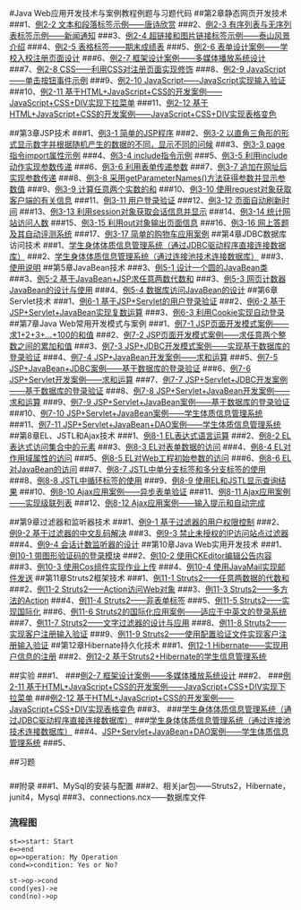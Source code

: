 #Java Web应用开发技术与案例教程例题与习题代码
##第2章静态网页开发技术
###1、<a href="https://github.com/Hackergeek/JavaWebBase/blob/master/ch02/ch02_2.html">例2-2 文本和段落标签示例——唐诗欣赏</a>
###2、<a href="https://github.com/Hackergeek/JavaWebBase/blob/master/ch02/ch02_3.html">例2-3 有序列表与无序列表标签示例——新闻通知</a>
###3、<a href="https://github.com/Hackergeek/JavaWebBase/blob/master/ch02/ch02_4.html">例2-4 超链接和图片链接标签示例——泰山风景介绍</a>
###4、<a href="https://github.com/Hackergeek/JavaWebBase/blob/master/ch02/ch02_5.html">例2-5 表格标签——期末成绩表</a>
###5、<a href="https://github.com/Hackergeek/JavaWebBase/blob/master/ch02/ch02_6.html">例2-6 表单设计案例——学校入校注册页面设计</a>
###6、<a href="https://github.com/Hackergeek/JavaWebBase/blob/master/ch02/ch02_7/">例2-7 框架设计案例——多媒体播放系统设计</a>
###7、<a href="https://github.com/Hackergeek/JavaWebBase/blob/master/ch02/ch02_8/">例2-8 CSS——利用CSS对注册页面实现修饰</a>
###8、<a href="https://github.com/Hackergeek/JavaWebBase/blob/master/ch02/ch02_9.html">例2-9 JavaScript——单击按钮事件示例</a>
###9、<a href="https://github.com/Hackergeek/JavaWebBase/blob/master/ch02/ch02_10/">例2-10 JavaScript——JavaScript实现输入验证</a>
###10、<a href="https://github.com/Hackergeek/JavaWebBase/blob/master/ch02/ch02_11_Menu.html">例2-11 基于HTML+JavaScript+CSS的开发案例——JavaScript+CSS+DIV实现下拉菜单</a>
###11、<a href="https://github.com/Hackergeek/JavaWebBase/blob/master/ch02/ch02_12_ColorTable.html">例2-12 基于HTML+JavaScript+CSS的开发案例——JavaScript+CSS+DIV实现表格变色</a>

##第3章JSP技术
###1、<a href="https://github.com/Hackergeek/JavaWebBase/blob/master/ch03/ch03_1_first.jsp">例3-1 简单的JSP程序</a>
###2、<a href="https://github.com/Hackergeek/JavaWebBase/blob/master/ch03/ch03_2_javalet.jsp">例3-2 以直角三角形的形式显示数字并根据随机产生的数据的不同，显示不同的问候</a>
###3、<a href="https://github.com/Hackergeek/JavaWebBase/blob/master/ch03/ch03_3_page.jsp">例3-3 page指令import属性示例</a>
###4、<a href="https://github.com/Hackergeek/JavaWebBase/blob/master/ch03/ch03_4">例3-4 include指令示例</a>
###5、<a href="https://github.com/Hackergeek/JavaWebBase/blob/master/ch03/ch03_5">例3-5 利用include动作实现参数传递</a>
###6、<a href="https://github.com/Hackergeek/JavaWebBase/blob/master/ch03/ch03_6">例3-6 利用表单传递参数</a>
###7、<a href="https://github.com/Hackergeek/JavaWebBase/blob/master/ch03/ch03_7">例3-7 追加在网址后实现参数传递</a>
###8、<a href="https://github.com/Hackergeek/JavaWebBase/blob/master/ch03/ch03_8">例3-8 采用getParameterNames()方法获得参数并显示参数值</a>
###9、<a href="https://github.com/Hackergeek/JavaWebBase/blob/master/ch03/ch03_9">例3-9 计算任意两个实数的和</a>
###10、<a href="https://github.com/Hackergeek/JavaWebBase/blob/master/ch03/ch03_10">例3-10 使用request对象获取客户端的有关信息</a>
###11、<a href="https://github.com/Hackergeek/JavaWebBase/blob/master/ch03/ch03_11">例3-11 用户登录验证</a>
###12、<a href="https://github.com/Hackergeek/JavaWebBase/blob/master/ch03/ch03_12_time.jsp">例3-12 页面自动刷新时间</a>
###13、<a href="https://github.com/Hackergeek/JavaWebBase/blob/master/ch03/ch03_13_session.jsp">例3-13 利用session对象获取会话信息并显示</a>
###14、<a href="https://github.com/Hackergeek/JavaWebBase/blob/master/ch03/ch03_14_application.jsp">例3-14 统计网站访问人数</a>
###15、<a href="https://github.com/Hackergeek/JavaWebBase/blob/master/ch03/ch03_15_out">例3-15 利用out对象输出页面信息</a>
###16、<a href="https://github.com/Hackergeek/JavaWebBase/blob/master/ch03/ch03_16">例3-16 网上答题及其自动评测系统</a>
###17、<a href="https://github.com/Hackergeek/JavaWebBase/blob/master/ch03/ch03_17">例3-17 简单的购物车应用案例</a>
##第4章JDBC数据库访问技术
###1、<a href="https://github.com/Hackergeek/JavaWebBase/tree/master/ch04/student_jdbc">学生身体体质信息管理系统（通过JDBC驱动程序直接连接数据库）</a>
###2、<a href="https://github.com/Hackergeek/JavaWebBase/tree/master/ch04/student">学生身体体质信息管理系统（通过连接池技术连接数据库）</a>
###3、<a href="https://github.com/Hackergeek/JavaWebBase/tree/master/ch04/readme.md">使用说明</a>
##第5章JavaBean技术
###3、<a href="https://github.com/Hackergeek/JavaWebBase/tree/master/ch05/ch05_1_2/src/beans/Circle.java">例5-1 设计一个圆的JavaBean类</a>
###3、<a href="https://github.com/Hackergeek/JavaWebBase/tree/master/ch05/ch05_1_2/">例5-2 基于JavaBean+JSP求任意两数代数和</a>
###3、<a href="https://github.com/Hackergeek/JavaWebBase/tree/master/ch05/ch05_3/">例5-3 网页计数器JavaBean的设计与使用</a>
###4、<a href="https://github.com/Hackergeek/JavaWebBase/tree/master/ch05/ch05_4">例5-4 数据库访问JavaBean的设计</a>
##第6章Servlet技术
###1、<a href="https://github.com/Hackergeek/JavaWebBase/tree/master/ch06/ch06_1/">例6-1 基于JSP+Servlet的用户登录验证</a>
###2、<a href="https://github.com/Hackergeek/JavaWebBase/tree/master/ch06/ch06_2/">例6-2 基于JSP+Servlet+JavaBean实现复数运算</a>
###3、<a href="https://github.com/Hackergeek/JavaWebBase/tree/master/ch06/ch06_3/">例6-3 利用Cookie实现自动登录</a>
##第7章Java Web常用开发模式与案例
###1、<a href="https://github.com/Hackergeek/JavaWebBase/tree/master/ch07/ch07_1_2/WebRoot/ch07_1.jsp">例7-1 JSP页面开发模式案例——求1+2+3+...+100的和值</a>
###2、<a href="https://github.com/Hackergeek/JavaWebBase/tree/master/ch07/ch07_1_2/">例7-2 JSP页面开发模式案例——求任意两个整数之间的累加和值</a>
###3、<a href="https://github.com/Hackergeek/JavaWebBase/tree/master/ch07/ch07_3">例7-3 JSP+JDBC开发模式案例——实现基于数据库的登录验证</a>
###4、<a href="https://github.com/Hackergeek/JavaWebBase/tree/master/ch07/ch07_4">例7-4 JSP+JavaBean开发案例——求和运算</a>
###5、<a href="https://github.com/Hackergeek/JavaWebBase/tree/master/ch07/ch07_5">例7-5 JSP+JavaBean+JDBC案例——基于数据库的登录验证</a>
###6、<a href="https://github.com/Hackergeek/JavaWebBase/tree/master/ch07/ch07_6">例7-6 JSP+Servlet开发案例——求和运算</a>
###7、<a href="https://github.com/Hackergeek/JavaWebBase/tree/master/ch07/ch07_7">例7-7 JSP+Servlet+JDBC开发案例——基于数据库的登录验证</a>
###8、<a href="https://github.com/Hackergeek/JavaWebBase/tree/master/ch07/ch07_8">例7-8 JSP+Servlet+JavaBean开发案例——求和运算</a>
###9、<a href="https://github.com/Hackergeek/JavaWebBase/tree/master/ch07/ch07_9">例7-9 JSP+Servlet+JavaBean案例——基于数据库的登录验证</a>
###10、<a href="https://github.com/Hackergeek/JavaWebBase/tree/master/ch07/ch07_10">例7-10 JSP+Servlet+JavaBean案例——学生体质信息管理系统</a>
###11、<a href="https://github.com/Hackergeek/JavaWebBase/tree/master/ch07/ch07_11">例7-11 JSP+Servlet+JavaBean+DAO案例——学生体质信息管理系统</a>
##第8章EL、JSTL和Ajax技术
###1、<a href="https://github.com/Hackergeek/JavaWebBase/tree/master/ch08/ch08_1_2/WebRoot/arithmetic.jsp">例8-1 EL表达式语言运算</a>
###2、<a href="https://github.com/Hackergeek/JavaWebBase/tree/master/ch08/ch08_1_2/WebRoot/collections.jsp">例8-2 EL表达式访问集合中的元素</a>
###3、<a href="https://github.com/Hackergeek/JavaWebBase/tree/master/ch08/ch08_3">例8-3 EL对表单数据的访问</a>
###4、<a href="https://github.com/Hackergeek/JavaWebBase/tree/master/ch08/ch08_4">例8-4 EL对作用域属性的访问</a>
###5、<a href="https://github.com/Hackergeek/JavaWebBase/tree/master/ch08/ch08_5">例8-5 EL对Web工程初始参数的访问</a>
###6、<a href="https://github.com/Hackergeek/JavaWebBase/tree/master/ch08/ch08_6">例8-6 EL对JavaBean的访问</a>
###7、<a href="https://github.com/Hackergeek/JavaWebBase/tree/master/ch08/ch08_7_8/WebRoot/if.jsp">例8-7 JSTL中单分支标签和多分支标签的使用</a>
###8、<a href="https://github.com/Hackergeek/JavaWebBase/tree/master/ch08/ch08_7_8/WebRoot/forEach.jsp">例8-8 JSTL中循环标签的使用</a>
###9、<a href="https://github.com/Hackergeek/JavaWebBase/tree/master/ch08/ch08_9">例8-9 使用EL和JSTL显示查询结果</a>
###10、<a href="https://github.com/Hackergeek/JavaWebBase/tree/master/ch08/ch08_10">例8-10 Ajax应用案例——异步表单验证</a>
###11、<a href="https://github.com/Hackergeek/JavaWebBase/tree/master/ch08/ch08_11">例8-11 Ajax应用案例——实现级联列表</a>
###12、<a href="https://github.com/Hackergeek/JavaWebBase/tree/master/ch08/ch08_12">例8-12 Ajax应用案例——输入提示和自动完成</a>

##第9章过滤器和监听器技术
###1、<a href="https://github.com/Hackergeek/JavaWebBase/tree/master/ch09/ch09_1">例9-1 基于过滤器的用户权限控制</a>
###2、<a href="https://github.com/Hackergeek/JavaWebBase/tree/master/ch09/ch09_2">例9-2 基于过滤器的中文乱码解决</a>
###3、<a href="https://github.com/Hackergeek/JavaWebBase/tree/master/ch09/ch09_3">例9-3 禁止未授权的IP访问站点过滤器</a>
###4、<a href="https://github.com/Hackergeek/JavaWebBase/tree/master/ch09/ch09_4">例9-4 会话计数监听器的设计</a>
##第10章Java Web实用开发技术
###1、<a href="https://github.com/Hackergeek/JavaWebBase/tree/master/ch10/ch10_1">例10-1 带图形验证码的登录模块</a>
###2、<a href="https://github.com/Hackergeek/JavaWebBase/tree/master/ch10/ch10_2">例10-2 使用CKEditor编辑公告内容</a>
###3、<a href="https://github.com/Hackergeek/JavaWebBase/tree/master/ch10/ch10_3">例10-3 使用Cos组件实现作业上传</a>
###4、<a href="https://github.com/Hackergeek/JavaWebBase/tree/master/ch10/ch10_4">例10-4 使用JavaMail实现邮件发送</a>
##第11章Struts2框架技术
###1、<a href="https://github.com/Hackergeek/JavaWebBase/tree/master/ch11/ch11_1">例11-1 Struts2——任意两数据的代数和</a>
###2、<a href="https://github.com/Hackergeek/JavaWebBase/tree/master/ch11/ch11_2">例11-2 Struts2——Action访问Web对象</a>
###3、<a href="https://github.com/Hackergeek/JavaWebBase/tree/master/ch11/ch11_3">例11-3 Struts2——多方法的Action</a>
###4、<a href="https://github.com/Hackergeek/JavaWebBase/tree/master/ch11/ch11_4">例11-4 Struts2——非表单标签</a>
###5、<a href="https://github.com/Hackergeek/JavaWebBase/tree/master/ch11/ch11_5">例11-5 Struts2——实现国际化</a>
###6、<a href="https://github.com/Hackergeek/JavaWebBase/tree/master/ch11/ch11_6">例11-6 Struts2的国际化应用案例——适应于中英文的登录系统</a>
###7、<a href="https://github.com/Hackergeek/JavaWebBase/tree/master/ch11/ch11_7">例11-7 Struts2——文字过滤器的设计与应用</a>
###8、<a href="https://github.com/Hackergeek/JavaWebBase/tree/master/ch11/ch11_8">例11-8 Struts2——实现客户注册输入验证</a>
###9、<a href="https://github.com/Hackergeek/JavaWebBase/tree/master/ch11/ch11_9">例11-9 Struts2——使用配置验证文件实现客户注册输入验证</a>
##第12章Hibernate持久化技术 
###1、<a href="https://github.com/Hackergeek/JavaWebBase/tree/master/ch12/ch12_1">例12-1 Hibernate——实现用户信息的注册</a>
###2、<a href="https://github.com/Hackergeek/JavaWebBase/tree/master/ch12/ch12_2">例12-2 基于Struts2+Hibernate的学生信息管理系统</a>

##实验
###1、
###<a href="https://github.com/Hackergeek/JavaWebBase/blob/master/ch02/ch02_7/">例2-7 框架设计案例——多媒体播放系统设计</a>
###2、
###<a href="https://github.com/Hackergeek/JavaWebBase/blob/master/ch02/ch02_11_Menu.html">例2-11 基于HTML+JavaScript+CSS的开发案例——JavaScript+CSS+DIV实现下拉菜单</a>
###<a href="https://github.com/Hackergeek/JavaWebBase/blob/master/ch02/ch02_12_ColorTable.html">例2-12 基于HTML+JavaScript+CSS的开发案例——JavaScript+CSS+DIV实现表格变色</a>
###3、
###<a href="https://github.com/Hackergeek/JavaWebBase/tree/master/student_jdbc">学生身体体质信息管理系统（通过JDBC驱动程序直接连接数据库）</a>
###<a href="https://github.com/Hackergeek/JavaWebBase/blob/master/ch02/ch02_8.html">学生身体体质信息管理系统（通过连接池技术连接数据库）</a>
###4、<a href="https://github.com/Hackergeek/JavaWebBase/tree/master/ch07/ch07_11">JSP+Servlet+JavaBean+DAO案例——学生体质信息管理系统</a>
###5、

##习题
###
##附录
###1、MySql的安装与配置
###2、相关jar包——Struts2，Hibernate，junit4，Mysql
###3、connections.ncx——数据库文件
### 流程图
```flow
st=>start: Start
e=>end
op=>operation: My Operation
cond=>condition: Yes or No?

st->op->cond
cond(yes)->e
cond(no)->op
```
